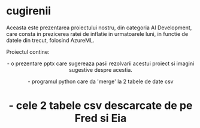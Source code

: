 # cugirenii
Aceasta este prezentarea proiectului nostru, din categoria AI Development, care consta in prezicerea ratei de inflatie in urmatoarele luni, in functie de datele din trecut, folosind AzureML.
<p align="left">
    Proiectul contine:
</p>
<p align="center">
                  - o prezentare pptx care sugereaza pasii rezolvarii acestui proiect si imagini sugestive despre acestia.
</p>
<p align="center">
                  - programul python care da 'merge' la 2 tabele de date csv
</p>
<h1 align="center">
                  - cele 2 tabele csv descarcate de pe Fred si Eia
</p>
